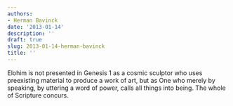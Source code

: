 ```yaml
---
authors:
- Herman Bavinck
date: '2013-01-14'
description: ''
draft: true
slug: 2013-01-14-herman-bavinck
title: ''
---
```

Elohim is not presented in Genesis 1 as a cosmic sculptor who uses preexisting material to produce a work of art, but as One who merely by speaking, by uttering a word of power, calls all things into being. The whole of Scripture concurs.



